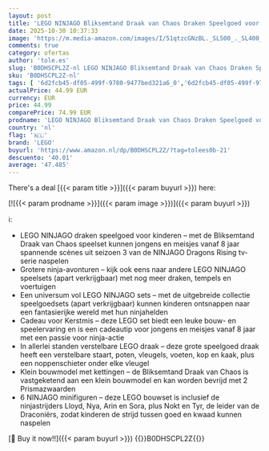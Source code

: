 ```yaml
---
layout: post
title: 'LEGO NINJAGO Bliksemtand Draak van Chaos Draken Speelgoed voor 8 jaar en Ouder met 6 Minifiguren  Dragons Rising Bouwpakket voor Kinderen  Rollenspel Cadeau voor Kerstmis voor Jongens en Meisjes 71832'
date: 2025-10-30 10:37:33
image: 'https://m.media-amazon.com/images/I/51qtzcGNzBL._SL500_._SL400_.jpg'
comments: true
category: ofertas
author: 'tole.es'
slug: 'B0DHSCPL2Z-nl LEGO NINJAGO Bliksemtand Draak van Chaos Draken Speelgoed...'
sku: 'B0DHSCPL2Z-nl'
tags: [ '6d2fcb45-df05-499f-9780-9477bed321a6_0','6d2fcb45-df05-499f-9780-9477bed321a6_501','Arborist Merchandising Root','Bouw- & constructiespeelgoed','Creatieve spellen','Educatief speelgoed','Self Service','Special Features Stores','Speelgoed & spellen','Speelgoedbouwsets','lego','🇳🇱', ]
actualPrice: 44.99 EUR
currency: EUR
price: 44.99
comparePrice: 74.99 EUR
prodname: 'LEGO NINJAGO Bliksemtand Draak van Chaos Draken Speelgoed voor 8 jaar en Ouder met 6 Minifiguren  Dragons Rising Bouwpakket voor Kinderen  Rollenspel Cadeau voor Kerstmis voor Jongens en Meisjes 71832'
country: 'nl'
flag: '🇳🇱'
brand: 'LEGO'
buyurl: 'https://www.amazon.nl/dp/B0DHSCPL2Z/?tag=tolees0b-21'
descuento: '40.01'
average: '47.485'
---
```


There's a deal [{{< param title >}}]({{< param buyurl >}})  here:

[![{{< param prodname >}}]({{< param image >}})]({{< param buyurl >}})

ℹ️:

- LEGO NINJAGO draken speelgoed voor kinderen – met de Bliksemtand Draak van Chaos speelset kunnen jongens en meisjes vanaf 8 jaar spannende scènes uit seizoen 3 van de NINJAGO Dragons Rising tv-serie naspelen
- Grotere ninja-avonturen – kijk ook eens naar andere LEGO NINJAGO speelsets (apart verkrijgbaar) met nog meer draken, tempels en voertuigen
- Een universum vol LEGO NINJAGO sets – met de uitgebreide collectie speelgoedsets (apart verkrijgbaar) kunnen kinderen ontsnappen naar een fantasierijke wereld met hun ninjahelden
- Cadeau voor Kerstmis – deze LEGO set biedt een leuke bouw- en speelervaring en is een cadeautip voor jongens en meisjes vanaf 8 jaar met een passie voor ninja-actie
- In allerlei standen verstelbare LEGO draak – deze grote speelgoed draak heeft een verstelbare staart, poten, vleugels, voeten, kop en kaak, plus een noppenschieter onder elke vleugel
- Klein bouwmodel met kettingen – de Bliksemtand Draak van Chaos is vastgeketend aan een klein bouwmodel en kan worden bevrijd met 2 Prismazwaarden
- 6 NINJAGO minifiguren – deze LEGO bouwset is inclusief de ninjastrijders Lloyd, Nya, Arin en Sora, plus Nokt en Tyr, de leider van de Draconiërs, zodat kinderen de strijd tussen goed en kwaad kunnen naspelen

[🛒 Buy it now!!]({{< param buyurl >}})
{{<world>}}B0DHSCPL2Z{{</world>}}
